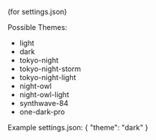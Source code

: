 (for settings.json)

Possible Themes:

- light
- dark
- tokyo-night
- tokyo-night-storm
- tokyo-night-light
- night-owl
- night-owl-light
- synthwave-84
- one-dark-pro
  
Example settings.json:
{
  "theme": "dark"
}
